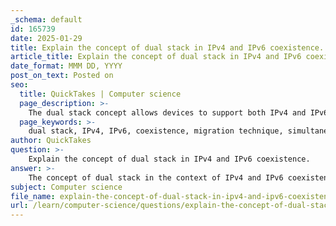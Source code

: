```yaml
---
_schema: default
id: 165739
date: 2025-01-29
title: Explain the concept of dual stack in IPv4 and IPv6 coexistence.
article_title: Explain the concept of dual stack in IPv4 and IPv6 coexistence.
date_format: MMM DD, YYYY
post_on_text: Posted on
seo:
  title: QuickTakes | Computer science
  page_description: >-
    The dual stack concept allows devices to support both IPv4 and IPv6 simultaneously, facilitating a smooth transition during the migration from IPv4 to IPv6 while ensuring compatibility and communication across both protocols.
  page_keywords: >-
    dual stack, IPv4, IPv6, coexistence, migration technique, simultaneous operation, network configuration, gradual transition, interoperability, benefits, challenges
author: QuickTakes
question: >-
    Explain the concept of dual stack in IPv4 and IPv6 coexistence.
answer: >-
    The concept of dual stack in the context of IPv4 and IPv6 coexistence refers to a migration technique where devices are configured to support both IPv4 and IPv6 protocols simultaneously. This approach is essential during the transition period from IPv4 to IPv6, allowing for continued communication across both protocols.\n\n### Key Features of Dual Stack:\n\n1. **Simultaneous Operation**: Devices running dual stack can communicate with both IPv4 and IPv6 networks. This means that they can send and receive packets using either protocol, depending on the destination address.\n\n2. **Compatibility**: Dual stack ensures that existing IPv4 applications and services can continue to function while new applications can take advantage of the benefits offered by IPv6, such as a larger address space and improved routing efficiency.\n\n3. **Gradual Transition**: Organizations can gradually transition to IPv6 without needing to abandon their existing IPv4 infrastructure. This is particularly important as the depletion of IPv4 addresses has created a pressing need for IPv6 adoption.\n\n4. **Network Configuration**: Devices must be configured to handle both protocols, which may involve updating network interfaces, routing tables, and DNS settings to accommodate both IPv4 and IPv6 addresses.\n\n### Benefits of Dual Stack:\n\n- **Flexibility**: Organizations can maintain their current IPv4 services while exploring and implementing IPv6 solutions.\n- **Reduced Disruption**: Users experience minimal disruption as both protocols are operational, allowing for a smoother transition.\n- **Interoperability**: Dual stack facilitates communication between IPv4-only and IPv6-only devices, ensuring that users can connect regardless of the protocol in use.\n\n### Challenges of Dual Stack:\n\n- **Increased Complexity**: Managing two protocols can complicate network configuration and troubleshooting.\n- **Resource Intensive**: Running dual stack may require more resources, such as memory and processing power, on devices.\n- **Potential for Misconfiguration**: There is a risk of misconfiguration, which can lead to connectivity issues if not managed properly.\n\nIn summary, dual stack is a crucial technique for enabling the coexistence of IPv4 and IPv6, allowing for a gradual transition while maintaining compatibility and communication across both protocols. This approach helps mitigate the challenges associated with the depletion of IPv4 addresses and the adoption of IPv6.
subject: Computer science
file_name: explain-the-concept-of-dual-stack-in-ipv4-and-ipv6-coexistence.md
url: /learn/computer-science/questions/explain-the-concept-of-dual-stack-in-ipv4-and-ipv6-coexistence
---
```


&nbsp;